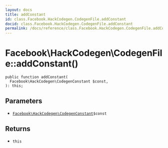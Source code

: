 ```yaml
---
layout: docs
title: addConstant
id: class.Facebook.HackCodegen.CodegenFile.addConstant
docid: class.Facebook.HackCodegen.CodegenFile.addConstant
permalink: /docs/reference/class.Facebook.HackCodegen.CodegenFile.addConstant.md
---
```

# Facebook\\HackCodegen\\CodegenFile::addConstant()




``` Hack
public function addConstant(
  Facebook\HackCodegen\CodegenConstant $const,
): this;
```




## Parameters




- [` Facebook\HackCodegen\CodegenConstant `](<class.Facebook.HackCodegen.CodegenConstant.md>)`` $const ``




## Returns




+ ` this `